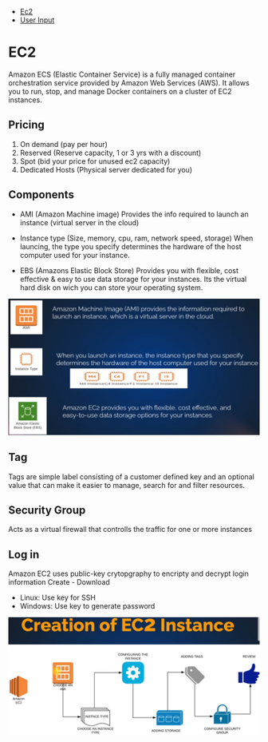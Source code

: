 - [Ec2](#ec2)
- [User Input](#user-input)



# EC2

Amazon ECS (Elastic Container Service) is a fully managed container orchestration service provided by Amazon Web Services (AWS). It allows you to run, stop, and manage Docker containers on a cluster of EC2 instances. 

## Pricing
1. On demand (pay per hour)
2. Reserved (Reserve capacity, 1 or 3 yrs with a discount)
3. Spot (bid your price for unused ec2 capacity)
4. Dedicated Hosts (Physical server dedicated for you)

## Components

- AMI (Amazon Machine image)
Provides the info required to launch an instance (virtual server in the cloud)

- Instance type (Size, memory, cpu, ram, network speed, storage) 
When launcing, the type you specify determines the hardware of the host computer used for your instance.

- EBS (Amazons Elastic Block Store)
Provides you with flexible, cost effective & easy to use data storage for your instances.
Its the virtual hard disk on wich you can store your operating system.


![alt text](image-1.png)



## Tag
Tags are simple label consisting of a customer defined key and an optional value that can make it easier to manage, search for and filter resources.

## Security Group
Acts as a virtual firewall that controlls the traffic for one or more instances

## Log in 
Amazon EC2 uses public-key crytopgraphy to encripty and decrypt login information
Create - Download

- Linux: Use key for SSH
- Windows: Use key to generate password  

![alt text](image.png)